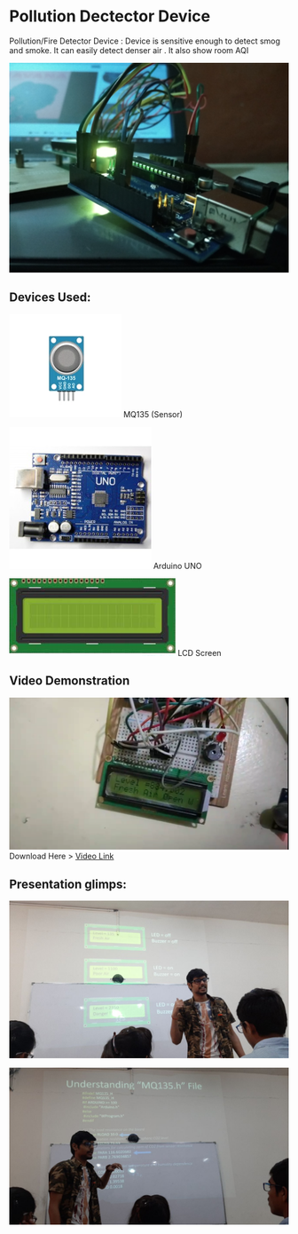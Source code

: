 
# Pollution Dectector Device 
Pollution/Fire Detector Device  : Device is sensitive enough to detect smog and smoke. It can easily detect denser air . It also show room AQI

![](https://raw.githubusercontent.com/0xAnuj/Pollution-Fire-Detector-Device-IOT/main/Images/cover.jpg)

## Devices Used:
![](https://raw.githubusercontent.com/0xAnuj/Pollution-Fire-Detector-Device-IOT/main/Images/mq.png) MQ135 (Sensor)

![](https://raw.githubusercontent.com/0xAnuj/Pollution-Fire-Detector-Device-IOT/main/Images/uno.png) Arduino UNO

![](https://raw.githubusercontent.com/0xAnuj/Pollution-Fire-Detector-Device-IOT/main/Images/lcd.jpg) LCD Screen

## Video Demonstration 
![](https://raw.githubusercontent.com/0xAnuj/Pollution-Fire-Detector-Device-IOT/main/Images/video.png)
Download Here >
[Video Link](http://https://github.com/0xAnuj/Pollution-Fire-Detector-Device-IOT/blob/main/Video%20Demonstration/Video%20Demonstration.mp4?raw=true/ "Video here")


## Presentation glimps:
![](https://raw.githubusercontent.com/0xAnuj/Pollution-Fire-Detector-Device-IOT/main/Images/Lec2.jpg)

![](https://raw.githubusercontent.com/0xAnuj/Pollution-Fire-Detector-Device-IOT/main/Images/lec4.jpg)

